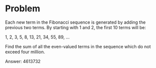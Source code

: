 Problem
=======

Each new term in the Fibonacci sequence is generated by adding the previous two terms. By starting with 1 and 2, the first 10 terms will be:

1, 2, 3, 5, 8, 13, 21, 34, 55, 89, ...

Find the sum of all the even-valued terms in the sequence which do not exceed four million.

Answer: 4613732
